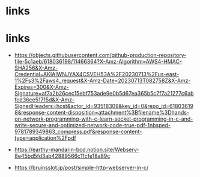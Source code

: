 # links

# links
- https://objects.githubusercontent.com/github-production-repository-file-5c1aeb/618036198/11466364?X-Amz-Algorithm=AWS4-HMAC-SHA256&X-Amz-Credential=AKIAIWNJYAX4CSVEH53A%2F20230713%2Fus-east-1%2Fs3%2Faws4_request&X-Amz-Date=20230713T082758Z&X-Amz-Expires=300&X-Amz-Signature=af7a2b26cec15ebf753ade9e0b5d67ea365b5c7f7a21277c6abfcd36ce51715d&X-Amz-SignedHeaders=host&actor_id=93518309&key_id=0&repo_id=618036198&response-content-disposition=attachment%3Bfilename%3Dhands-on-network-programming-with-c-learn-socket-programming-in-c-and-write-secure-and-optimized-network-code-true-pdf-1nbsped-9781789349863_compress.pdf&response-content-type=application%2Fpdf

- https://earthy-mandarin-bcd.notion.site/Webserv-8e45bd5fd3ab42889566c11cfe18a89c

- https://bruinsslot.jp/post/simple-http-webserver-in-c/


